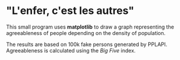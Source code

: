 # "L'enfer, c'est les autres"

This small program uses **matplotlib** to draw a graph representing the agreeableness of people depending on the density of population.

The results are based on 100k fake persons generated by PPLAPI. Agreeableness is calculated using the *Big Five* index.
